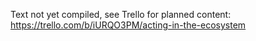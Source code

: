 Text not yet compiled, see Trello for planned content: https://trello.com/b/iURQO3PM/acting-in-the-ecosystem
